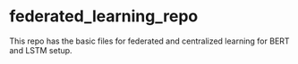 # federated_learning_repo
This repo has the basic files for federated and centralized learning for BERT and LSTM setup.
